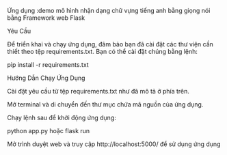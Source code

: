 Ứng dụng :demo mô hình nhận dạng chữ vựng tiếng anh bằng giọng nói bằng Framework web Flask

Yêu Cầu

Để triển khai và chạy ứng dụng, đảm bảo bạn đã cài đặt các thư viện cần thiết theo tệp requirements.txt. Bạn có thể cài đặt chúng bằng lệnh:

pip install -r requirements.txt

Hướng Dẫn Chạy Ứng Dụng

Cài đặt yêu cầu từ tệp requirements.txt như đã mô tả ở phía trên.

Mở terminal và di chuyển đến thư mục chứa mã nguồn của ứng dụng.

Chạy lệnh sau để khởi động ứng dụng:

python app.py hoặc flask run

Mở trình duyệt web và truy cập http://localhost:5000/ để sử dụng ứng dụng
